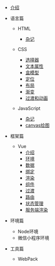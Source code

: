 * [介绍](README.md)

* 语言篇
	* HTML
		* [杂记](html/misc.md)

	* CSS
		* [选择器](css/selector.md)
		* [文本属性](css/text.md)
		* [盒模型](css/box.md)
		* [定位](css/position.md)
		* [布局](css/layout.md)
		* [渐变](css/gradient.md)
		* [过渡和动画](css/animation.md)

	* JavaScript
		* [杂记](js/misc.md)
		* [canvas绘图](webpic/canvas.md)
* 框架篇
	* Vue
		* [介绍](vue/introduction.md)
		* [环境](vue/environment.md)
		* [数据](vue/data.md)
		* [绑定](vue/bind.md)
		* [渲染](vue/apply.md)
		* [组件](vue/component.md)
		* [过渡](vue/transition.md)
		* [路由](vue/router.md)
		* [状态管理](vue/state.md)
		* [服务端渲染](vue/ssr.md)

* 环境篇
	* Node环境
	* 微信小程序环境

* 工具篇
	* WebPack